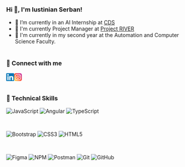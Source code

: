 ### Hi 👋, I'm Iustinian Serban!

- 🔭 I’m currently in an AI Internship at <a href="https://www.cds.ro">CDS</a>
- 🤖 I'm currently Project Manager at <a href="https://www.instagram.com/river.erc.rover">Project RIVER</a>
- 🌱 I'm currently in my second year at the Automation and Computer Science Faculty.
<br><br>

### 🤝 Connect with me

<a href="https://www.linkedin.com/in/iustinian-serban"><img align="left" src="https://raw.githubusercontent.com/Serban2003/Serban2003/main/logos/linkedin.svg" alt="Iustinian Serban | LinkedIn" width="21px"/></a>
<a href="https://www.instagram.com/iustinian_serban"><img align="left" src="https://raw.githubusercontent.com/Serban2003/Serban2003/main/logos/instagram.svg" alt="Iustinian Serban | Instagram" width="21px"/></a> <br><br>


### 💼 Technical Skills

![JavaScript](https://img.shields.io/badge/javascript-%23323330.svg?style=for-the-badge&logo=javascript&logoColor=%23F7DF1E)
![Angular](https://img.shields.io/badge/angular-%23DD0031.svg?style=for-the-badge&logo=angular&logoColor=white)
![TypeScript](https://img.shields.io/badge/typescript-%23007ACC.svg?style=for-the-badge&logo=typescript&logoColor=white)


</br>

![Bootstrap](https://img.shields.io/badge/bootstrap-%23563D7C.svg?style=for-the-badge&logo=bootstrap&logoColor=white)
![CSS3](https://img.shields.io/badge/css3-%231572B6.svg?style=for-the-badge&logo=css3&logoColor=white)
![HTML5](https://img.shields.io/badge/html5-%23E34F26.svg?style=for-the-badge&logo=html5&logoColor=white)

</br>

![Figma](https://img.shields.io/badge/figma-%23F24E1E.svg?style=for-the-badge&logo=figma&logoColor=white)
![NPM](https://img.shields.io/badge/NPM-%23000000.svg?style=for-the-badge&logo=npm&logoColor=white)
![Postman](https://img.shields.io/badge/Postman-FF6C37?style=for-the-badge&logo=postman&logoColor=white)
![Git](https://img.shields.io/badge/git-%23F05033.svg?style=for-the-badge&logo=git&logoColor=white)
![GitHub](https://img.shields.io/badge/github-%23121011.svg?style=for-the-badge&logo=github&logoColor=white)

